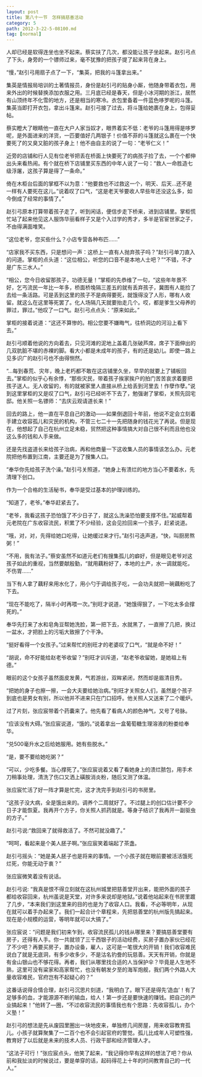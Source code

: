 ```yaml
---
layout: post
title: 第八十一节　怎样搞慈善活动
category: 5
path: 2012-3-22-5-08100.md
tag: [normal]
---
```


人却已经是软得连坐也坐不起来。蔡实扶了几次，都没能让孩子坐起来。赵引弓点了下头，身旁的一个镖师过来，毫不犹豫的把孩子提了起来背在身上。

“慢，”赵引弓用扇子点了一下，“集英，把我的斗篷拿出来。”

集英是情报局培训的土著情报员，身份是赵引弓的贴身小厮，他随身带着衣包，用来外出的时候替换添加衣服之用。三月底已经是春天，但是小冰河期的浙江，居然有山顶终年不化雪的地方，还是相当的寒冷。衣包里备着一件蓝色哆罗呢的斗篷。集英当即打开衣包，拿出斗篷来。赵引弓接了过去，将斗篷给她裹在身上，包得妥帖。

蔡实瞪大了眼睛他一直在大户人家当奴才，眼界着实不低：老爷的斗篷用得是哆罗呢，是外面进来的洋货，一匹要值好几两银子！价值不菲的斗篷就这么裹在一个快要死了的又臭又脏的孩子身上！他不由自主的说了一句：“老爷仁义！”

近旁的店铺和行人见有位老爷把丢在桥面上快要死了的病孩子捡了去，一个个都伸出头来看热闹。有个就在桥下店铺里买东西的中年人说了一句：“救人一命胜造七级浮屠，这孩子算是得了一条命。”

倚在木柜台后面的掌框不以为意：“他要救也不过救这一个，明天、后天…还不是一样有人要死在这儿。”说着叹了口气，“这是老天爷要收人早些年还没这么多，如今倒成了经常的事情了。”

赵引弓原本打算带着孩子走了，听到闲话，便信步走下桥来，进到店铺里。掌柜慌忙站了起来他见这人服饰华丽看样子又是个入过学的秀才，多半是官宦世家之子，不由得满面堆笑。

“这位老爷，您买些什么？小店专营各种布匹……”

“店家我不买东西，只是想问一声：这桥上一直有人抛弃孩子吗？”赵引弓单刀直入的问道。掌柜的点头道：“这位相公，听您的口音不是本地人士吧？”“不错，不才是广东三水人。”

“相公，您今日收留那孩子，功德无量！”掌柜的先恭维了一句，“这些年年景不好，乞丐流民一年比一年多，桥面桥堍隔三差五的就有丢弃孩子，冀图有人能捡了去给一条活路。可是丢到这里的孩子不是病得要死，就饿得没了人形，哪有人收留。就这么在这里等死罢了。化人场隔几天就要抬走几个。哎，都是爹生父母养的罪过，罪过。”他叹了一口气。赵引弓点点头：“原来如此。”

掌柜的接着说道：“这还不算惨的。相公您要不嫌晦气，往桥洞边的河沿上看下去。”

赵引弓顺着他说的方向着去，只见河滩的泥地上盖着几张破芦席，席子下面伸出的几双肮脏不堪的赤裸的脚。看大小都是未成年的孩子，有的还是幼儿。即使一路上见多识广的赵引弓也不由得恻然。

“…每到春荒、灾年，晚上老朽都不敢在这店铺里久坐，早早的就要上了铺板回去。”掌柜的似乎心有余悸，“那些灾民，带着孩子挨家挨户的拍门苦苦哀求着要把孩子送人。无人收留的，有的就被家里人直接从桥上给丢到河里去！作孽作孽。”说到这里掌柜的又是叹了口气，赵引弓已经听不下去了，勉强谢了掌柜，关照先回宅邸。他关照一名镖师：“去庆云观请道长来！”

回去的路上，他一直在平息自己的激动――如果倒退回十年前，他说不定会立刻着手建立收容孤儿和灾民的机构，不管三七二十一先把随身的钱花光了再说。但是现在，他想起了自己在杭州立足未稳，贸然把这种事情搞大对自己很不利而且他也没这么多的钱和人手来做。

还是先找盗道长来给孩子治病，再和他商量一下这收集人员的事情该怎么办。元老院把他布置到江南，主要还是为了搜集人口。

“奉华你先给孩子洗个澡。”赵引弓关照道，“她身上有溃烂的地方当心不要着水，先清理下创口。

作为一个合格的生活秘书，奉华是受过基本的护理训练的。

“知道了，老爷。”奉华赶紧去了。

“老爷，我看这孩子恐怕饿了不少日子了，就这么洗澡恐怕要支撑不住。”起威帮着元老院在广东收容流民，积累了不少经验，这会见捡回来一个孩子，赶紧说道。

“哦，对，对，先得给她口吃得，让她缓过来才行。”赵引弓迭声道，“快，叫厨房熬粥！”

“不用，我有法子。”蔡安虽然不如道元老们有搜集孤儿的癖好，但是眼见老爷对这孩子如此的重视，当然要献殷勤，“就用藕粉好了，本地的土产，水一调就能吃，不伤胃……”

当下有人拿了藕籽来用水化了，用小勺于调给孩子吃，一会功夫就把一碗藕粉吃了下去。

“现在不能吃了，隔半小时再喂一次。”别旺才说道，“她饿得狠了，一下吃太多会撑死的。”

奉华先打来了水和皂角豆帮她洗脸，第一把下去，水就黑了，一直擦了几把，换过一盆水，才把脸上的污垢大致擦了个干净。

“挺好看得一个女孩子。”过来帮忙的别旺才的老婆叹了口气，“就是命不好！”

“胡说，命不好能给赵老爷收留？”别旺才训斥道，“赵老爷收留她，是她祖上有德。”

眼前的这个女孩子虽然面皮发黄，气若游丝，双眸紧闭，然而却是眉清目秀。

“把她的身子也擦一擦，一会大夫要给她治病。”别旺才关照女人们，虽然是个孩子到底也是男女有别，所以他并不进来只在门口招呼。他关照人又送来了二个暖炉。

过了片刻，张应宸带着个药囊来了。他先看了看病人的颜色神气，又号了号脉。

“应该没有大碍。”张应宸说道，“饿的。”说着拿出一盒葡萄糖生理溶液的粉娄给奉华。

“兑500毫升水之后给她服用。她有些脱水。”

“是，要不要给她吃粥？”

“可以，少吃多餐。当心撑死了。”张应宸说着又看了看她身上的溃烂脓包，用手术刀稍事处理，清洗了伤口又洒上磺胺消炎粉，随后又测了体温。

张应宸忙活了好一阵才算是忙完，这才洗完手到赵引弓的书房里。

“这孩子没大病，全是饿出来的。调养个二周就好了。不过腿上的创口估计要不少日子才能恢夏。我再开个方子，你关照人抓药就是。等身子结识了我再开一副驱虫的方子。”

赵引弓说:“救回来了就得救活了。不然可就没趣了。”

“呵呵，看起来是个美人胚子啊。”张应宸笑着端起了茶盏。

赵引弓摇头：“她是美人胚子也是将来的事情。一个小孩子就在眼前要被活活饿死烂死，你能无动于衷？”

张应宸微笑着没有说话。

赵引弓说: “我真是恨不得立刻就在这杭州城里把慈善堂开出来，能把外面的孩子都给收容回来，杭州虽说是天堂，对许多来说却是地狱。”说着他站起来在书房里踱了几步，“本来我们到这里来的目的也是为了收容人口。我看，不必等明年，从现在就可以着手办起来了。我们一起合计个章程来，先把慈善堂的杭州版先搞起来。现在是小规模的运营，等明年就可以大搞了。”

张应宸说：“问题是我们初来乍到，收容流民孤儿的钱从哪里来？要搞慈善堂要有房子，还得有人手。你一共就领了三千西银子的活动经费，买房子置办家伙已经花了不少吧？再要买房子，置办设备，雇人，这可是一笔很大的开销！我们收容难民说白了就是无底洞，有多少收多少，不是沽名钓誊的玩慈善。天天有开销，你就是有金山银山也不够花得。再者，我们从哪里找合适的人当保护伞？毕竟是人生地不熟，这里可没有粱家和高家帮忙，也没有朝发夕至的海军炮舰，我们两个外路人大量收容难民，官府岂有不起疑心的？”

这番话说得合情合理，赵引弓沉思片刻道，“我明白了。眼下还是得先‘造血’！有了足够多的血，才能源源不断的输血，给人！第一步还是要快速的赚钱。把自己的产业搞起来！”他转了―圈，“不过收容流民的事情我也有个思路：先收容孤儿，办个义塾！”

赵引弓的想法是先从废园里圈出一块地皮来，单独修几间房屋，用来收容教育孤儿。小孩子就算聚集了一二百个也不会引起官府的警觉。孤儿比成年人可塑性强，教育好了以后就是未来的技术人员、行政干部和经济管理人才。

“这法子可行！”张应宸点头，他笑了起来，“我记得你早有这样的想法了吧？你从前和我扯淡的时候说过，要是单穿的话，起码得花上十年的时间教育自己的一代人。”
